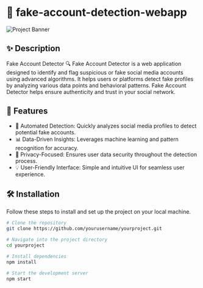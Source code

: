 # 🚀 fake-account-detection-webapp

![Project Banner](https://scontent.fdel25-3.fna.fbcdn.net/v/t39.30808-6/459070298_1591931768394747_8845285417220835104_n.jpg?_nc_cat=102&ccb=1-7&_nc_sid=127cfc&_nc_ohc=E-_XagXCbEIQ7kNvgHB2w_u&_nc_ht=scontent.fdel25-3.fna&oh=00_AYAt7nmm8lIDqcVOHno-0g3g0RdO3ns6VhytYQOncs0erQ&oe=66E40B74) <!-- You can replace this link with your project image/banner -->

## ✨ Description

Fake Account Detector 🔍
Fake Account Detector is a web application designed to identify and flag suspicious or fake social media accounts using advanced algorithms. It helps users or platforms detect fake profiles by analyzing various data points and behavioral patterns.
Fake Account Detector helps ensure authenticity and trust in your social network.

## 🎯 Features

- 🚀 Automated Detection: Quickly analyzes social media profiles to detect potential fake accounts.
- 📊 Data-Driven Insights: Leverages machine learning and pattern recognition for accuracy.
- 🔐 Privacy-Focused: Ensures user data security throughout the detection process.
- 💡 User-Friendly Interface: Simple and intuitive UI for seamless user experience.

## 🛠️ Installation

Follow these steps to install and set up the project on your local machine.

```bash
# Clone the repository
git clone https://github.com/yourusername/yourproject.git

# Navigate into the project directory
cd yourproject

# Install dependencies
npm install

# Start the development server
npm start
